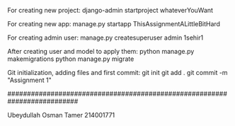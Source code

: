 For creating new project: django-admin startproject whateverYouWant

For creating new app: manage.py startapp ThisAssignmentALittleBitHard

For creating admin user: manage.py createsuperuser
			admin
			1sehir1

After creating user and model to apply them: python manage.py makemigrations
				          python manage.py migrate

Git initialization, adding files and first commit: git init git add . git commit -m "Assignment 1"

##########################################################################

Ubeydullah Osman Tamer 214001771